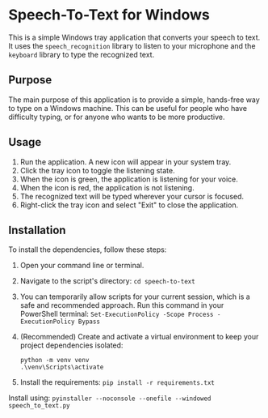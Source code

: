 # Speech-To-Text for Windows

This is a simple Windows tray application that converts your speech to text. It uses the `speech_recognition` library to listen to your microphone and the `keyboard` library to type the recognized text.

## Purpose

The main purpose of this application is to provide a simple, hands-free way to type on a Windows machine. This can be useful for people who have difficulty typing, or for anyone who wants to be more productive.

## Usage

1.  Run the application. A new icon will appear in your system tray.
2.  Click the tray icon to toggle the listening state.
3.  When the icon is green, the application is listening for your voice.
4.  When the icon is red, the application is not listening.
5.  The recognized text will be typed wherever your cursor is focused.
6.  Right-click the tray icon and select "Exit" to close the application.

## Installation

To install the dependencies, follow these steps:

1.  Open your command line or terminal.
2.  Navigate to the script's directory: `cd speech-to-text`
3.  You can temporarily allow scripts for your current session, which is a safe and recommended approach. Run this command in your PowerShell terminal:
    `Set-ExecutionPolicy -Scope Process -ExecutionPolicy Bypass`
4.  (Recommended) Create and activate a virtual environment to keep your project dependencies isolated:

    ```
    python -m venv venv
    .\venv\Scripts\activate
    ```

5.  Install the requirements: `pip install -r requirements.txt`

Install using: `pyinstaller --noconsole --onefile --windowed speech_to_text.py`
